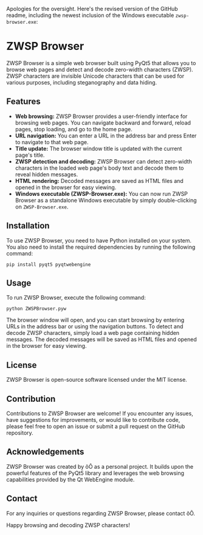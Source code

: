 Apologies for the oversight. Here's the revised version of the GitHub readme, including the newest inclusion of the Windows executable `zwsp-browser.exe`:

# ZWSP Browser

ZWSP Browser is a simple web browser built using PyQt5 that allows you to browse web pages and detect and decode zero-width characters (ZWSP). ZWSP characters are invisible Unicode characters that can be used for various purposes, including steganography and data hiding.

## Features

- **Web browsing:** ZWSP Browser provides a user-friendly interface for browsing web pages. You can navigate backward and forward, reload pages, stop loading, and go to the home page.
- **URL navigation:** You can enter a URL in the address bar and press Enter to navigate to that web page.
- **Title update:** The browser window title is updated with the current page's title.
- **ZWSP detection and decoding:** ZWSP Browser can detect zero-width characters in the loaded web page's body text and decode them to reveal hidden messages.
- **HTML rendering:** Decoded messages are saved as HTML files and opened in the browser for easy viewing.
- **Windows executable (ZWSP-Browser.exe):** You can now run ZWSP Browser as a standalone Windows executable by simply double-clicking on `ZWSP-Browser.exe`. 

## Installation

To use ZWSP Browser, you need to have Python installed on your system. You also need to install the required dependencies by running the following command:

```
pip install pyqt5 pyqtwebengine
```

## Usage

To run ZWSP Browser, execute the following command:

```
python ZWSPBrowser.pyw
```

The browser window will open, and you can start browsing by entering URLs in the address bar or using the navigation buttons. To detect and decode ZWSP characters, simply load a web page containing hidden messages. The decoded messages will be saved as HTML files and opened in the browser for easy viewing.

## License

ZWSP Browser is open-source software licensed under the MIT license.

## Contribution

Contributions to ZWSP Browser are welcome! If you encounter any issues, have suggestions for improvements, or would like to contribute code, please feel free to open an issue or submit a pull request on the GitHub repository.

## Acknowledgements

ZWSP Browser was created by õÕ as a personal project. It builds upon the powerful features of the PyQt5 library and leverages the web browsing capabilities provided by the Qt WebEngine module.

## Contact

For any inquiries or questions regarding ZWSP Browser, please contact õÕ.

Happy browsing and decoding ZWSP characters!
